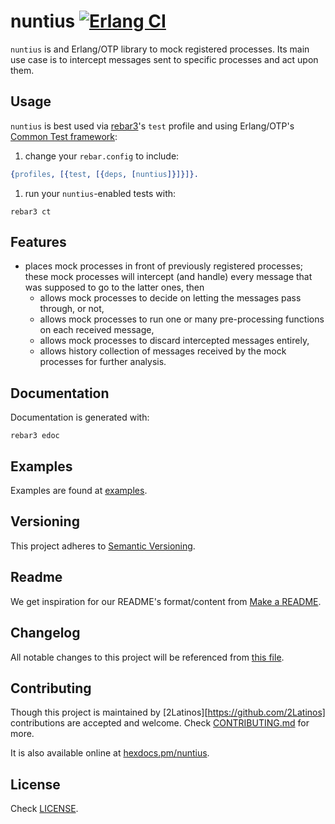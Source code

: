 # nuntius [![Erlang CI][ci-img]][ci]

[ci]: https://github.com/2Latinos/nuntius
[ci-img]: https://github.com/2Latinos/nuntius/workflows/erlang/badge.svg

`nuntius` is and Erlang/OTP library to mock registered processes. Its main use case is to intercept
messages sent to specific processes and act upon them.

## Usage

`nuntius` is best used via [rebar3](https://rebar3.org/)'s `test` profile and using Erlang/OTP's
[Common Test framework](https://www.erlang.org/doc/man/common_test.html):

1. change your `rebar.config` to include:

```erlang
{profiles, [{test, [{deps, [nuntius]}]}]}.
```

1. run your `nuntius`-enabled tests with:

```shell
rebar3 ct
```

## Features

* places mock processes in front of previously registered processes; these mock processes will
intercept (and handle) every message that was supposed to go to the latter ones, then
  * allows mock processes to decide on letting the messages pass through, or not,
  * allows mock processes to run one or many pre-processing functions on each received message,
  * allows mock processes to discard intercepted messages entirely,
  * allows history collection of messages received by the mock processes for further analysis.

## Documentation

Documentation is generated with:

```shell
rebar3 edoc
```

## Examples

Examples are found at [examples](examples).

## Versioning

This project adheres to [Semantic Versioning](https://semver.org/spec/v2.0.0.html).

## Readme

We get inspiration for our README's format/content from
[Make a README](https://www.makeareadme.com/).

## Changelog

All notable changes to this project will be referenced from [this file](CHANGELOG.md).

## Contributing

Though this project is maintained by [2Latinos][https://github.com/2Latinos] contributions are
accepted and welcome. Check [CONTRIBUTING.md](CONTRIBUTING.md) for more.

It is also available online at [hexdocs.pm/nuntius](https://hexdocs.pm/nuntius/).

## License

Check [LICENSE](LICENSE).
